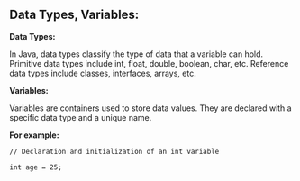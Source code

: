 ﻿## Data Types, Variables: ##

**Data Types:**

In Java, data types classify the type of data that a variable can hold. Primitive data types include int, float, double, boolean, char, etc. Reference data types include classes, interfaces, arrays, etc.

**Variables:**

Variables are containers used to store data values. They are declared with a specific data type and a unique name. 

**For example:**
~~~
// Declaration and initialization of an int variable

int age = 25; 
~~~
